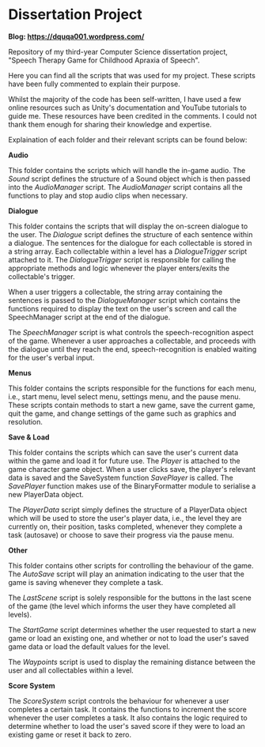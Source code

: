 # Dissertation Project
**Blog: https://dquqa001.wordpress.com/**

Repository of my third-year Computer Science dissertation project, "Speech Therapy Game for Childhood Apraxia of Speech". 

Here you can find all the scripts that was used for my project. These scripts have been fully commented to explain their purpose. 

Whilst the majority of the code has been self-written, I have used a few online resources such as Unity's documentation and YouTube tutorials to guide me. These resources have been credited in the comments. I could not thank them enough for sharing their knowledge and expertise. 

Explaination of each folder and their relevant scripts can be found below: 

**Audio**

This folder contains the scripts which will handle the in-game audio. The *Sound* script defines the structure of a Sound object which is then passed into the *AudioManager* script. The *AudioManager* script contains all the functions to play and stop audio clips when necessary. 

**Dialogue**

This folder contains the scripts that will display the on-screen dialogue to the user. The *Dialogue* script defines the structure of each sentence within a dialogue. The sentences for the dialogue for each collectable is stored in a string array. Each collectable within a level has a *DialogueTrigger* script attached to it. The *DialogueTrigger* script is responsible for calling the appropriate methods and logic whenever the player enters/exits the collectable's trigger. 

When a user triggers a collectable, the string array containing the sentences is passed to the *DialogueManager* script which contains the functions required to display the text on the user's screen and call the SpeechManager script at the end of the dialogue. 

The *SpeechManager* script is what controls the speech-recognition aspect of the game. Whenever a user approaches a collectable, and proceeds with the dialogue until they reach the end, speech-recognition is enabled waiting for the user's verbal input. 

**Menus**

This folder contains the scripts responsible for the functions for each menu, i.e., start menu, level select menu, settings menu, and the pause menu. These scripts contain methods to start a new game, save the current game, quit the game, and change settings of the game such as graphics and resolution. 

**Save & Load**

This folder contains the scripts which can save the user's current data within the game and load it for future use. The *Player* is attached to the game character game object. When a user clicks save, the player's relevant data is saved and the SaveSystem function *SavePlayer* is called. The *SavePlayer* function makes use of the BinaryFormatter module to serialise a new PlayerData object. 

The *PlayerData* script simply defines the structure of a PlayerData object which will be used to store the user's player data, i.e., the level they are currently on, their position, tasks completed, whenever they complete a task (autosave) or choose to save their progress via the pause menu. 

**Other**

This folder contains other scripts for controlling the behaviour of the game. The *AutoSave* script will play an animation indicating to the user that the game is saving whenever they complete a task.

The *LastScene* script is solely responsible for the buttons in the last scene of the game (the level which informs the user they have completed all levels). 

The *StartGame* script determines whether the user requested to start a new game or load an existing one, and whether or not to load the user's saved game data or load the default values for the level. 

The *Waypoints* script is used to display the remaining distance between the user and all collectables within a level. 

**Score System**

The *ScoreSystem* script controls the behaviour for whenever a user completes a certain task. It contains the functions to increment the score whenever the user completes a task. It also contains the logic required to determine whether to load the user's saved score if they were to load an existing game or reset it back to zero. 







